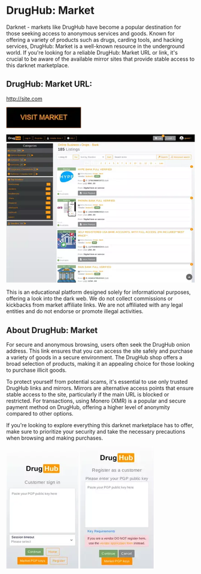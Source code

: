 # DrugHub: Market
Darknet - markets like DrugHub have become a popular destination for those seeking access to anonymous services and goods. Known for offering a variety of products such as drugs, carding tools, and hacking services, DrugHub: Market is a well-known resource in the underground world. If you're looking for a reliable DrugHub: Market URL or link, it's crucial to be aware of the available mirror sites that provide stable access to this darknet marketplace.

## DrugHub: Market URL:

http://site.com

[<img src="/assets/clearesar.webp" width="200">](http://site.com)

<a href="http://site.com"><img src="/assets/scamasca.webp" alt="image" style="max-width: 100%;"><a>

This is an educational platform designed solely for informational purposes, offering a look into the dark web. We do not collect commissions or kickbacks from market affiliate links. We are not affiliated with any legal entities and do not endorse or promote illegal activities.

## About DrugHub: Market

For secure and anonymous browsing, users often seek the DrugHub onion address. This link ensures that you can access the site safely and purchase a variety of goods in a secure environment. The DrugHub shop offers a broad selection of products, making it an appealing choice for those looking to purchase illicit goods.

To protect yourself from potential scams, it's essential to use only trusted DrugHub links and mirrors. Mirrors are alternative access points that ensure stable access to the site, particularly if the main URL is blocked or restricted. For transactions, using Monero (XMR) is a popular and secure payment method on DrugHub, offering a higher level of anonymity compared to other options.

If you're looking to explore everything this darknet marketplace has to offer, make sure to prioritize your security and take the necessary precautions when browsing and making purchases.

<a href="http://site.com"><img src="/assets/maconftu.webp" alt="image" style="max-width: 100%;"><a>  <a href="http://site.com"><img src="/assets/coesaidrel.webp" alt="image" style="max-width: 100%;"><a>